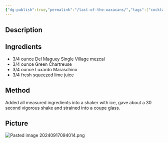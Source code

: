 ```yaml
---
{"dg-publish":true,"permalink":"/last-of-the-oaxacans/","tags":["cocktail","Mezcal","Maraschino","green-Chartreuse"]}
---
```


## Description


## Ingredients

- 3/4 ounce Del Maguey Single Village mezcal
- 3/4 ounce Green Chartreuse
- 3/4 ounce Luxardo Maraschino
- 3/4 fresh squeezed lime juice

## Method

Added all measured ingredients into a shaker with ice, gave about a 30 second vigorous shake and strained into a coupe glass.
## Picture

![Pasted image 20240917094014.png](/img/user/z_attachments/Pasted%20image%2020240917094014.png)